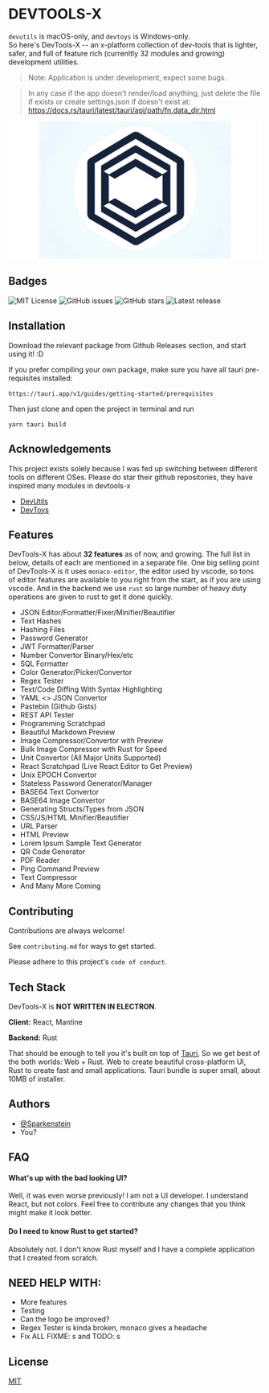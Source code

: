 # DEVTOOLS-X

`devutils` is macOS-only, and `devtoys` is Windows-only.  
So here's DevTools-X -- an x-platform collection of dev-tools that is lighter, safer, and full of feature rich (currenltly 32 modules and growing) development utilities.

> Note: Application is under development, expect some bugs.

> In any case if the app doesn't render/load anything, just delete the file if exists or create settings.json if doesn't exist at: https://docs.rs/tauri/latest/tauri/api/path/fn.data_dir.html

![Logo](assets/banner.png)

## Badges

![MIT License](https://img.shields.io/github/license/fosslife/devtools-x.svg)
![GitHub issues](https://badgen.net/github/issues/fosslife/devtools-x) ![GitHub stars](https://badgen.net/github/stars/fosslife/devtools-x)
![Latest release](https://badgen.net/github/release/fosslife/devtools-x)

## Installation

Download the relevant package from Github Releases section, and start using it! :D

If you prefer compiling your own package, make sure you have all tauri pre-requisites installed:

```
https://tauri.app/v1/guides/getting-started/prerequisites
```

Then just clone and open the project in terminal and run

```
yarn tauri build
```

## Acknowledgements

This project exists solely because I was fed up switching between different tools on different OSes. Please do star their github repositories, they have inspired many modules in devtools-x

- [DevUtils](https://devutils.com/)
- [DevToys](https://github.com/veler/DevToys)

## Features

DevTools-X has about **32 features** as of now, and growing. The full list in below, details of each are mentioned in a separate file. One big selling point of DevTools-X is it uses `monaco-editor`, the editor used by vscode, so tons of editor features are
available to you right from the start, as if you are using vscode. And in the backend we use `rust` so large number of heavy duty operations are given to rust to get it done quickly.

- JSON Editor/Formatter/Fixer/Minifier/Beautifier
- Text Hashes
- Hashing Files
- Password Generator
- JWT Formatter/Parser
- Number Convertor Binary/Hex/etc
- SQL Formatter
- Color Generator/Picker/Convertor
- Regex Tester
- Text/Code Diffing With Syntax Highlighting
- YAML <> JSON Convertor
- Pastebin (Github Gists)
- REST API Tester
- Programming Scratchpad
- Beautiful Markdown Preview
- Image Compressor/Convertor with Preview
- Bulk Image Compressor with Rust for Speed
- Unit Convertor (All Major Units Supported)
- React Scratchpad (Live React Editor to Get Preview)
- Unix EPOCH Convertor
- Stateless Password Generator/Manager
- BASE64 Text Convertor
- BASE64 Image Convertor
- Generating Structs/Types from JSON
- CSS/JS/HTML Minifier/Beautifier
- URL Parser
- HTML Preview
- Lorem Ipsum Sample Text Generator
- QR Code Generator
- PDF Reader
- Ping Command Preview
- Text Compressor
- And Many More Coming

## Contributing

Contributions are always welcome!

See `contributing.md` for ways to get started.

Please adhere to this project's `code of conduct`.

## Tech Stack

DevTools-X is **NOT WRITTEN IN ELECTRON**.

**Client:** React, Mantine

**Backend:** Rust

That should be enough to tell you it's built on top of [Tauri](https://tauri.app/), So we get best of the both worlds: Web + Rust. Web to create beautiful cross-platform UI, Rust to create fast and small applications. Tauri bundle is super small, about 10MB of installer.

## Authors

- [@Sparkenstein](https://www.github.com/Sparkenstein)
- You?

## FAQ

#### What's up with the bad looking UI?

Well, it was even worse previously! I am not a UI developer. I understand React, but not colors.
Feel free to contribute any changes that you think might make it look better.

#### Do I need to know Rust to get started?

Absolutely not. I don't know Rust myself and I have a complete application that I created from scratch.

## NEED HELP WITH:

- More features
- Testing
- Can the logo be improved?
- Regex Tester is kinda broken, monaco gives a headache
- Fix ALL FIXME: s and TODO: s

## License

[MIT](https://choosealicense.com/licenses/mit/)
